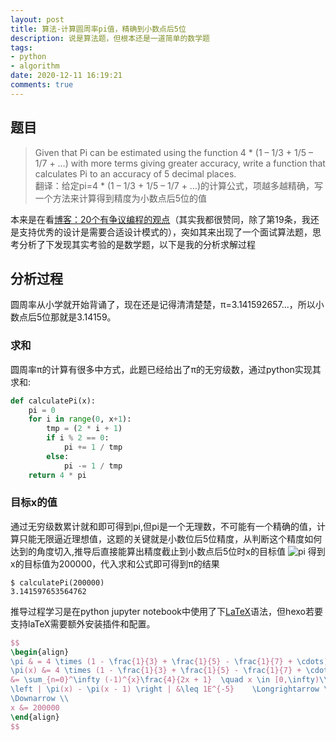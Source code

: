 ```yaml
---
layout: post
title: 算法-计算圆周率pi值，精确到小数点后5位
description: 说是算法题，但根本还是一道简单的数学题
tags:
- python
- algorithm
date: 2020-12-11 16:19:21
comments: true
---
```



## 题目
> Given that Pi can be estimated using the function 4 * (1 – 1/3 + 1/5 – 1/7 + …) with more terms giving greater accuracy, write a function that calculates Pi to an accuracy of 5 decimal places.  
翻译：给定pi=4 * (1 – 1/3 + 1/5 – 1/7 + …)的计算公式，项越多越精确，写一个方法来计算得到精度为小数点后5位的值

本来是在看[博客：20个有争议编程的观点](https://programmers.blogoverflow.com/2012/08/20-controversial-programming-opinions/)（其实我都很赞同，除了第19条，我还是支持优秀的设计是需要合适设计模式的），突如其来出现了一个面试算法题，思考分析了下发现其实考验的是数学题，以下是我的分析求解过程

## 分析过程
圆周率从小学就开始背诵了，现在还是记得清清楚楚，π=3.141592657...，所以小数点后5位那就是3.14159。  
### 求和
圆周率π的计算有很多中方式，此题已经给出了π的无穷级数，通过python实现其求和:
```python
def calculatePi(x):
    pi = 0
    for i in range(0, x+1):
        tmp = (2 * i + 1)
        if i % 2 == 0:
            pi += 1 / tmp
        else:
            pi -= 1 / tmp
    return 4 * pi

```

### 目标x的值

通过无穷级数累计就和即可得到pi,但pi是一个无理数，不可能有一个精确的值，计算只能无限逼近理想值，这题的关键就是小数位后5位精度，从判断这个精度如何达到的角度切入,推导后直接能算出精度截止到小数点后5位时x的目标值
![pi](/img/algorithm/pi.jpg)
得到x的目标值为200000，代入求和公式即可得到π的结果

```shell
$ calculatePi(200000)
3.141597653564762
```
推导过程学习是在python jupyter notebook中使用了下[LaTeX](https://www.cnblogs.com/nowgood/p/Latexstart.html)语法，但hexo若要支持laTeX需要额外安装插件和配置。
```LaTeX
$$
\begin{align}
\pi & = 4 \times (1 - \frac{1}{3} + \frac{1}{5} - \frac{1}{7} + \cdots) \\
\pi(x) &= 4 \times (1 - \frac{1}{3} + \frac{1}{5} - \frac{1}{7} + \cdots + (-1)^{x}\frac{1}{2x + 1}) \quad x \in [0,\infty) \\
&= \sum_{n=0}^\infty (-1)^{x}\frac{4}{2x + 1}  \quad x \in [0,\infty)\\
\left | \pi(x) - \pi(x - 1) \right | &\leq 1E^{-5}    \Longrightarrow \left | (-1)^{x}\frac{4}{2x+1}\right | \leq 1e^-5 \Longrightarrow x \geq \frac{4E^5 -1}{2} = 199999.5 \\ 
\Downarrow \\
x &= 200000 
\end{align}
$$
```
